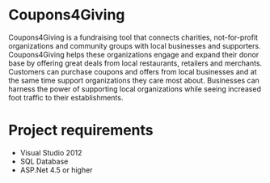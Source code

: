 Coupons4Giving
==============

Coupons4Giving is a fundraising tool that connects charities, not-for-profit organizations and community groups with local businesses and supporters. Coupons4Giving helps these organizations engage and expand their donor base by offering great deals from local restaurants, retailers and merchants. Customers can purchase coupons and offers from local businesses and at the same time support organizations they care most about. Businesses can harness the power of supporting local organizations while seeing increased foot traffic to their establishments.



# Project requirements

- Visual Studio 2012
- SQL Database
- ASP.Net 4.5 or higher

